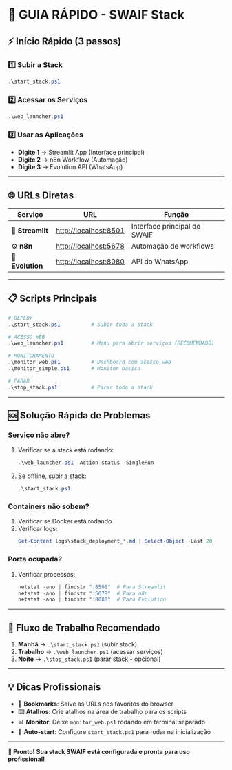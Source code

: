 # 🚀 GUIA RÁPIDO - SWAIF Stack

## ⚡ Início Rápido (3 passos)

### 1️⃣ Subir a Stack
```powershell
.\start_stack.ps1
```

### 2️⃣ Acessar os Serviços
```powershell
.\web_launcher.ps1
```

### 3️⃣ Usar as Aplicações
- **Digite 1** → Streamlit App (Interface principal)
- **Digite 2** → n8n Workflow (Automação)  
- **Digite 3** → Evolution API (WhatsApp)

---

## 🌐 URLs Diretas

| Serviço | URL | Função |
|---------|-----|---------|
| 🚀 **Streamlit** | [http://localhost:8501](http://localhost:8501) | Interface principal do SWAIF |
| ⚙️ **n8n** | [http://localhost:5678](http://localhost:5678) | Automação de workflows |
| 📱 **Evolution** | [http://localhost:8080](http://localhost:8080) | API do WhatsApp |

---

## 📋 Scripts Principais

```powershell
# DEPLOY
.\start_stack.ps1          # Subir toda a stack

# ACESSO WEB  
.\web_launcher.ps1         # Menu para abrir serviços (RECOMENDADO)

# MONITORAMENTO
.\monitor_web.ps1          # Dashboard com acesso web
.\monitor_simple.ps1       # Monitor básico

# PARAR
.\stop_stack.ps1           # Parar toda a stack
```

---

## 🆘 Solução Rápida de Problemas

### Serviço não abre?
1. Verificar se a stack está rodando:
   ```powershell
   .\web_launcher.ps1 -Action status -SingleRun
   ```

2. Se offline, subir a stack:
   ```powershell
   .\start_stack.ps1
   ```

### Containers não sobem?
1. Verificar se Docker está rodando
2. Verificar logs:
   ```powershell
   Get-Content logs\stack_deployment_*.md | Select-Object -Last 20
   ```

### Porta ocupada?
1. Verificar processos:
   ```powershell
   netstat -ano | findstr ":8501"  # Para Streamlit
   netstat -ano | findstr ":5678"  # Para n8n
   netstat -ano | findstr ":8080"  # Para Evolution
   ```

---

## 🎯 Fluxo de Trabalho Recomendado

1. **Manhã** → `.\start_stack.ps1` (subir stack)
2. **Trabalho** → `.\web_launcher.ps1` (acessar serviços)
3. **Noite** → `.\stop_stack.ps1` (parar stack - opcional)

---

## 💡 Dicas Profissionais

- 🔗 **Bookmarks**: Salve as URLs nos favoritos do browser
- ⌨️ **Atalhos**: Crie atalhos na área de trabalho para os scripts
- 📊 **Monitor**: Deixe `monitor_web.ps1` rodando em terminal separado
- 🔄 **Auto-start**: Configure `start_stack.ps1` para rodar na inicialização

---

**🎉 Pronto! Sua stack SWAIF está configurada e pronta para uso profissional!**
